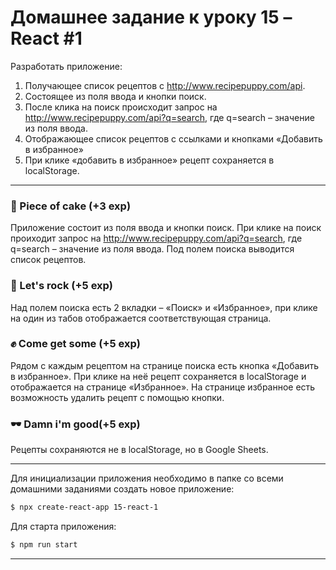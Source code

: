 # Домашнее задание к уроку 15 – React #1

Разработать приложение:

1. Получающее список рецептов с http://www.recipepuppy.com/api.
2. Состоящее из поля ввода и кнопки поиск.
3. После клика на поиск происходит запрос на http://www.recipepuppy.com/api?q=search, где q=search – значение из поля ввода.
4. Отображающее список рецептов с ссылками и кнопками «Добавить в избранное»
5. При клике «добавить в избранное» рецепт сохраняется в localStorage.

---

### 🍰 Piece of cake (+3 exp)
Приложение состоит из поля ввода и кнопки поиск. При клике на поиск проиходит запрос на http://www.recipepuppy.com/api?q=search, где q=search – значение из поля ввода. Под полем поиска выводится список рецептов.

### 🎸 Let's rock (+5 exp)
Над полем поиска есть 2 вкладки – «Поиск» и «Избранное», при клике на один из табов отображается соответствующая
страница.

### ✊ Come get some (+5 exp)
Рядом с каждым рецептом на странице поиска есть кнопка «Добавить в избранное». При клике на неё рецепт сохраняется в
localStorage и отображается на странице «Избранное».  На странице избранное есть возможность удалить рецепт с помощью
кнопки.

### 🕶 Damn i'm good(+5 exp)
Рецепты сохраняются не в localStorage, но в Google Sheets.

---

Для инициализации приложения необходимо в папке со всеми домашними заданиями создать новое приложение:
```sh
$ npx create-react-app 15-react-1
```

Для старта приложения:
```sh
$ npm run start
```

---
